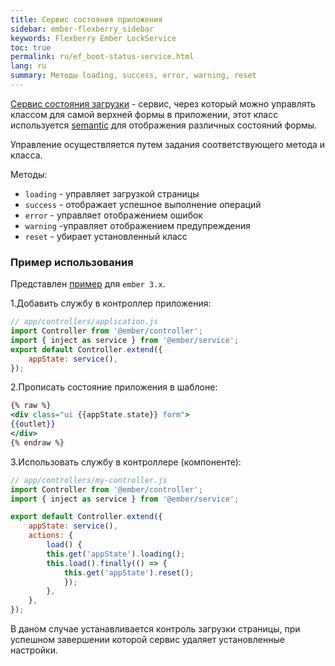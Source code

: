 ```yaml
---
title: Сервис состояния приложения
sidebar: ember-flexberry_sidebar
keywords: Flexberry Ember LockService
toc: true
permalink: ru/ef_boot-status-service.html
lang: ru
summary: Методы loading, success, error, warning, reset
---
```


[Сервис состояния загрузки](https://github.com/Flexberry/ember-flexberry/blob/master/addon/services/app-state.js) - сервис, через который можно управлять классом для самой верхней формы в приложении, этот класс используется [semantic](https://semantic-ui.com/collections/form.html) для отображения различных состояний формы.

Управление осуществляется путем задания соответствующего метода и класса.

Методы:

* `loading` - управляет загрузкой страницы
* `success` - отображает успешное выполнение операций
* `error` - управляет отображением ошибок
* `warning` -управляет отображением предупреждения
* `reset` - убирает установленный класс

### Пример использования

Представлен [пример](https://github.com/Flexberry/ember-flexberry/blob/master/addon/services/app-state.js#L8) для `ember 3.x`.

1.Добавить службу в контроллер приложения:

```javascript
// app/controllers/application.js
import Controller from '@ember/controller';
import { inject as service } from '@ember/service';
export default Controller.extend({
    appState: service(),
});
```

2.Прописать состояние приложения в шаблоне:

```hbs
{% raw %}
<div class="ui {{appState.state}} form">
{{outlet}}
</div>
{% endraw %}
```

3.Использовать службу в контроллере (компоненте):

```javascript
// app/controllers/my-controller.js
import Controller from '@ember/controller';
import { inject as service } from '@ember/service';

export default Controller.extend({
    appState: service(),
    actions: {
        load() {
        this.get('appState').loading();
        this.load().finally(() => {
            this.get('appState').reset();
            });
        },
    },
});
```

В даном случае устанавливается контроль загрузки страницы, при успешном завершении которой сервис удаляет установленные настройки.
